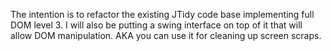 The intention is to refactor the existing JTidy code base implementing full DOM level 3. I will also be putting a swing interface on top of it that will allow DOM manipulation. AKA you  can use it for cleaning up screen scraps.
